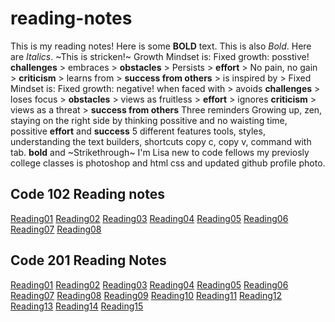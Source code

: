 # reading-notes
 
This is my reading notes! Here is some **BOLD** text. This is also _Bold_. Here are *Italics*. ~This is stricken!~
Growth Mindset is: Fixed growth: posstive! **challenges** > embraces > **obstacles** > Persists > **effort** > No pain, no gain > **criticism** > learns from > **success from others** > is inspired by > 
Fixed Mindset is: Fixed growth: negative! when faced with > avoids **challenges** > loses focus > **obstacles** > views as fruitless > **effort** > ignores  **criticism** > views as a threat > **success from others** 
Three reminders Growing up, zen, staying on the right side by thinking possitive and no waisting time, possitive **effort** and **success** 
5 different features tools, styles, understanding the text builders, shortcuts copy c, copy v, command with tab. **bold** and ~Strikethrough~
I'm Lisa new to code fellows my previosly college classes is photoshop and html css and updated github profile photo.

## Code 102 Reading notes

[Reading01](102/reading01.md)
[Reading02](102/reading02.md)
[Reading03](102/reading03.md)
[Reading04](102/reading04.md)
[Reading05](102/reading05.md)
[Reading06](102/reading06.md)
[Reading07](102/reading07.md)
[Reading08](102/reading08.md)

## Code 201 Reading Notes

[Reading01](201/reading01.md)
[Reading02](201/reading02.md)
[Reading03](201/reading03.md)
[Reading04](201/reading04.md)
[Reading05](201/reading05.md)
[Reading06](201/reading06.md)
[Reading07](201/reading07.md)
[Reading08](201/reading08.md)
[Reading09](201/reading09.md)
[Reading10](201/reading10.md)
[Reading11](201/reading11.md)
[Reading12](201/reading12.md)
[Reading13](201/reading13.md)
[Reading14](201/reading14.md)
[Reading15](201/reading15``.md)

